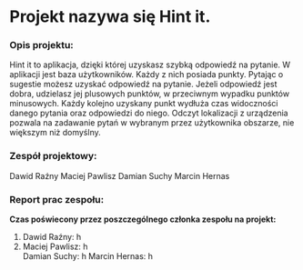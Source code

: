 
# Projekt nazywa się Hint it.

### Opis projektu:

Hint it to aplikacja, dzięki której uzyskasz szybką odpowiedź na pytanie. W aplikacji jest baza użytkowników. Każdy z nich posiada punkty. Pytając o sugestie możesz uzyskać odpowiedź na pytanie. Jeżeli odpowiedź jest dobra, udzielasz jej plusowych punktów, w przeciwnym wypadku punktów minusowych. Każdy kolejno uzyskany punkt wydłuża czas widoczności danego pytania oraz odpowiedzi do niego. Odczyt lokalizacji z urządzenia pozwala na zadawanie pytań w wybranym przez użytkownika obszarze, nie większym niż domyślny. 


### Zespół projektowy:

Dawid Raźny 
Maciej Pawlisz 
Damian Suchy 
Marcin Hernas 

### Report prac zespołu:

**Czas poświecony przez poszczególnego członka zespołu na projekt:**

<ol>
  <li>Dawid Raźny: h</li>
  <li>Maciej Pawlisz: h</li> 
Damian Suchy: h
Marcin Hernas: h



